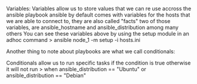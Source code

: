 Variables:
Variables allow us to store values that we can re use accross the ansible playbook
ansible by default comes with variables for the hosts that we are able to connect to, they are also called "facts"
two of those variables, are ansible_hostname and ansible_distribution among many others
You can see these variables above by using the setup module in an adhoc command > ansible node_1 -m setup -i hosts.ini


Another thing to note about playbooks are what we call conditionals:

Conditionals allow us to run specific tasks if the condition is true otherwise it will not run > when ansible_distribution == "Ubuntu" or ansible_distribution == "Debian"